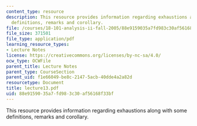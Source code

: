 ```yaml
---
content_type: resource
description: This resource provides information regarding exhaustions along with some
  definitions, remarks and corollary.
file: /courses/18-101-analysis-ii-fall-2005/88e9159035a7fd983c30af56168f33bf_lecture13.pdf
file_size: 371501
file_type: application/pdf
learning_resource_types:
- Lecture Notes
license: https://creativecommons.org/licenses/by-nc-sa/4.0/
ocw_type: OCWFile
parent_title: Lecture Notes
parent_type: CourseSection
parent_uid: f1e66049-be8c-2147-5acb-40dde4a2a82d
resourcetype: Document
title: lecture13.pdf
uid: 88e91590-35a7-fd98-3c30-af56168f33bf
---
```

This resource provides information regarding exhaustions along with some definitions, remarks and corollary.